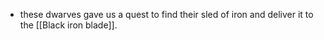 - these dwarves gave us a quest to find their sled of iron and deliver it to the [[Black iron blade]].